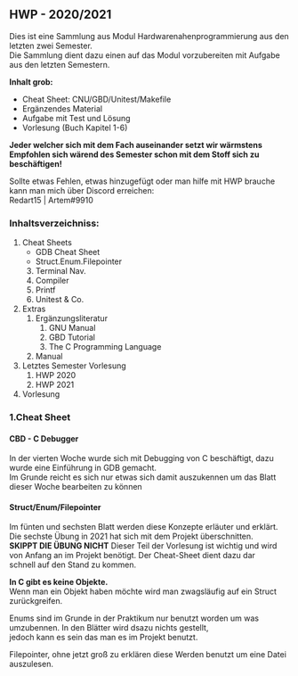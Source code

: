 
## HWP - 2020/2021

Dies ist eine Sammlung aus Modul Hardwarenahenprogrammierung aus den letzten zwei Semester.<br>
Die Sammlung dient dazu einen auf das Modul vorzubereiten mit Aufgabe aus den letzten Semestern.<br>

**Inhalt grob:**
- Cheat Sheet: CNU/GBD/Unitest/Makefile
- Ergänzendes Material
- Aufgabe mit Test und Lösung
- Vorlesung (Buch Kapitel 1-6)

**Jeder welcher sich mit dem Fach auseinander setzt wir wärmstens Empfohlen sich wärend des Semester schon mit dem Stoff sich zu beschäftigen!**

Sollte etwas Fehlen, etwas hinzugefügt oder man hilfe mit HWP brauche kann man mich über Discord erreichen:<br>
Redart15 | Artem#9910



### Inhaltsverzeichniss:
1. Cheat Sheets
    - GDB Cheat Sheet
    - Struct.Enum.Filepointer
    3. Terminal Nav.
    4. Compiler
    5. Printf
    6. Unitest & Co.
2. Extras
    1. Ergänzungsliteratur
        1. GNU Manual
        2. GBD Tutorial
        3. The C Programming Language
    2. Manual
3. Letztes Semester Vorlesung
    1. HWP 2020
    2. HWP 2021
6. Vorlesung

### 1.Cheat Sheet
#### CBD - C Debugger
In der vierten Woche wurde sich mit Debugging von C beschäftigt, dazu wurde eine Einführung in GDB gemacht.<br>
Im Grunde reicht es sich nur etwas sich damit auszukennen um das Blatt dieser Woche bearbeiten zu können

#### Struct/Enum/Filepointer
Im fünten und sechsten Blatt werden diese Konzepte erläuter und erklärt.<br>
Die sechste Übung in 2021 hat sich mit dem Projekt überschnitten.<br>
**SKIPPT DIE ÜBUNG NICHT**
Dieser Teil der Vorlesung ist wichtig und wird von Anfang an im Projekt benötigt. Der Cheat-Sheet dient dazu dar<br>
schnell auf den Stand zu kommen.

**In C gibt es keine Objekte.**<br>
Wenn man ein Objekt haben möchte wird man zwagsläufig auf ein Struct zurückgreifen.<br>

Enums sind im Grunde in der Praktikum nur benutzt worden um was umzubennen. In den Blätter wird dsazu nichts gestellt, <br>
jedoch kann es sein das man es im Projekt benutzt.

Filepointer, ohne jetzt groß zu erklären diese Werden benutzt um eine Datei auszulesen.
